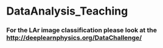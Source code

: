 # DataAnalysis_Teaching
### For the LAr image classification please look at the http://deeplearnphysics.org/DataChallenge/
